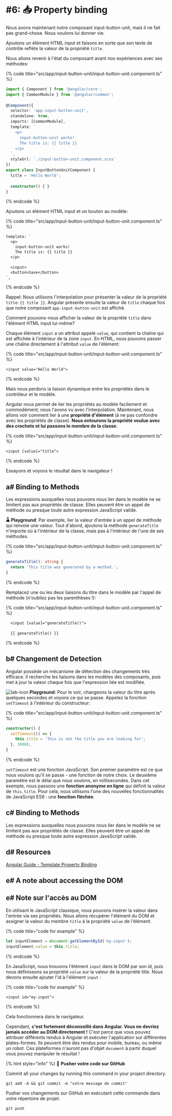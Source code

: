 # #6: 📥 Property binding

Nous avons maintenant notre composant input-button-unit, mais il ne fait pas grand-chose. Nous voulons lui donner vie.

Ajoutons un élément HTML input et faisons en sorte que son texte de contrôle reflète la valeur de la propriété `title`.

Nous allons revenir à l'état du composant avant nos expériences avec ses méthodes:

{% code title="src/app/input-button-unit/input-button-unit.component.ts" %}
```typescript
import { Component } from '@angular/core';
import { CommonModule } from '@angular/common';

@Component({
  selector: 'app-input-button-unit',
  standalone: true,
  imports: [CommonModule],
  template: `
    <p>
      input-button-unit works!
      The title is: {{ title }}
    </p>
  `,  
  styleUrl: './input-button-unit.component.scss'
})    
export class InputButtonUnitComponent {
  title = 'Hello World';           

  constructor() { }                     
}
```
{% endcode %}

Ajoutons un élément HTML input et un bouton au modèle:

{% code title="src/app/input-button-unit/input-button-unit.component.ts" %}
```markup
template: `
  <p>
    input-button-unit works!
    The title is: {{ title }}
  </p>

  <input>
  <button>Save</button>
`,
```
{% endcode %}

Rappel: Nous utilisons l'interpolation pour présenter la valeur de la propriété `title`: `{{ title }}`. Angular présente ensuite la valeur de `title` chaque fois que notre composant `app-input-button-unit` est affiché.

Comment pouvons-nous afficher la valeur de la propriété `title` dans l'élément HTML input lui-même?

Chaque élément `input` a un attribut appelé `value`, qui contient la chaîne qui est affichée à l'intérieur de la zone `input`. En HTML, nous pouvons passer une chaîne directement à l'attribut `value` de l'élément:

{% code title="src/app/input-button-unit/input-button-unit.component.ts" %}
```markup
<input value="Hello World">
```
{% endcode %}

Mais nous perdons la liaison dynamique entre les propriétés dans le contrôleur et le modèle.

Angular nous permet de lier les propriétés au modèle facilement et commodément; nous l'avons vu avec l'interpolation. Maintenant, nous allons voir comment lier à une **propriété d'élément** (à ne pas confondre avec les propriétés de classe). **Nous entourons la propriété voulue avec des crochets et lui passons le membre de la classe**:

{% code title="src/app/input-button-unit/input-button-unit.component.ts" %}
```markup
<input [value]="title">
```
{% endcode %}

Essayons et voyons le résultat dans le navigateur !

## a# Binding to Methods

Les expressions auxquelles nous pouvons nous lier dans le modèle ne se limitent pas aux propriétés de classe. Elles peuvent être un appel de méthode ou presque toute autre expression JavaScript valide.

![lab-icon](<../assets/lab (14).jpg>) **Playground**: Par exemple, lier la valeur d'entrée à un appel de méthode qui renvoie une valeur. Tout d'abord, ajoutons la méthode `generateTitle` n'importe où à l'intérieur de la classe, mais pas à l'intérieur de l'une de ses méthodes.

{% code title="src/app/input-button-unit/input-button-unit.component.ts" %}
```typescript
generateTitle(): string {
  return 'This title was generated by a method.';
}
```
{% endcode %}

Remplacez une ou les deux liaisons du titre dans le modèle par l'appel de méthode (n'oubliez pas les parenthèses !):

{% code title="src/app/input-button-unit/input-button-unit.component.ts" %}
```markup
  <input [value]="generateTitle()">

  {{ generateTitle() }}
```
{% endcode %}

## b# Changement de Detection

Angular possède un mécanisme de détection des changements très efficace. Il recherche les liaisons dans les modèles des composants, puis met à jour la valeur chaque fois que l'expression liée est modifiée.

![lab-icon](../assets/lab.jpg) **Playground**: Pour le voir, changeons la valeur du titre après quelques secondes et voyons ce qui se passe. Appelez la fonction `setTimeout` à l'intérieur du constructeur:

{% code title="src/app/input-button-unit/input-button-unit.component.ts" %}
```typescript
constructor() {
  setTimeout(() => {
    this.title = 'This is not the title you are looking for';
  }, 3000);
}
```
{% endcode %}

`setTimeout` est une fonction JavaScript. Son premier paramètre est ce que nous voulons qu'il se passe - une fonction de notre choix. Le deuxième paramètre est le délai que nous voulons, en millisecondes. Dans cet exemple, nous passons une **fonction anonyme en ligne** qui définit la valeur de `this.title`. Pour cela, nous utilisons l'une des nouvelles fonctionnalités de JavaScript ES6 : une **fonction fléchée**.

## c# Binding to Methods

Les expressions auxquelles nous pouvons nous lier dans le modèle ne se limitent pas aux propriétés de classe. Elles peuvent être un appel de méthode ou presque toute autre expression JavaScript valide.

## d# Resources

[Angular Guide - Template Property Binding](https://angular.io/guide/template-syntax#property-binding--property-)

## e# A note about accessing the DOM
## e# Note sur l'accès au DOM

En utilisant le JavaScript classique, nous pouvons insérer la valeur dans l'entrée via ses propriétés. Nous allons récupérer l'élément du DOM et assigner la valeur du membre `title` à la propriété `value` de l'élément.

{% code title="code for example" %}
```typescript
let inputElement = document.getElementById('my-input');
inputElement.value = this.title;
```
{% endcode %}

En JavaScript, nous trouvons l'élément `input` dans le DOM par son id, puis nous définissons sa propriété `value` sur la valeur de la propriété title. Nous devons ensuite ajouter l'id à l'élément `input` :

{% code title="code for example" %}
```markup
<input id="my-input">
```
{% endcode %}

Cela fonctionnera dans le navigateur.

Cependant, **c'est fortement déconseillé dans Angular. Vous ne devriez jamais accéder au DOM directement !** C'est parce que vous pouvez attribuer différents rendus à Angular et exécuter l'application sur différentes plates-formes. Ils peuvent être des rendus pour mobile, bureau, ou même un robot. Ces plateformes n'auront pas d'objet `document` à partir duquel vous pouvez manipuler le résultat !

{% hint style="info" %}
💾 **Pusher votre code sur GitHub**

Commit all your changes by running this command in your project directory.

```
git add -A && git commit -m "votre message de commit"
```

Pusher vos changements sur GitHub en exécutant cette commande dans votre répertoire de projet.

```
git push
```
